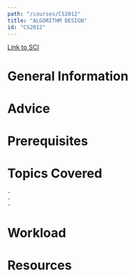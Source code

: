 ```yaml
---
path: "/courses/CS2012"
title: "ALGORITHM DESIGN"
id: "CS2012"
---
```


[Link to SCI]("http://courses.sci.pitt.edu/courses/courses/view/CS-2012")

# General Information

# Advice

# Prerequisites

<!-- PREREQ_REPLACEMENT (Do not remove) -->

<!-- END PREREQ_REPLACEMENT (Do not remove) -->

# Topics Covered

    -
    -
    -

# Workload

<!-- TESTIMONIALS
# Testimonials
This gets replaced with Gatsby, its
data comes from Google Sheets for easier
editing!
-->

# Resources
